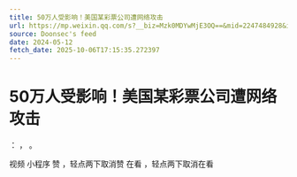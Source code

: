 ```yaml
---
title: 50万人受影响！美国某彩票公司遭网络攻击
url: https://mp.weixin.qq.com/s?__biz=Mzk0MDYwMjE3OQ==&mid=2247484928&idx=1&sn=d296df73cc94e67c6ac8bb4c51a9492f
source: Doonsec's feed
date: 2024-05-12
fetch_date: 2025-10-06T17:15:35.272397
---
```


# 50万人受影响！美国某彩票公司遭网络攻击

：
，
。

视频
小程序
赞
，轻点两下取消赞
在看
，轻点两下取消在看